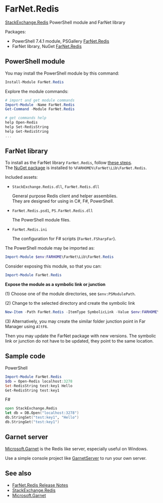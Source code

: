 [NuGet]: https://www.nuget.org/packages/FarNet.Redis
[GitHub]: https://github.com/nightroman/FarNet.Redis
[Microsoft.Garnet]: https://www.nuget.org/packages/Microsoft.Garnet
[StackExchange.Redis]: https://github.com/StackExchange/StackExchange.Redis
[GarnetServer]: https://github.com/nightroman/FarNet.SQLite/tree/main/src/GarnetServer

# FarNet.Redis

[StackExchange.Redis] PowerShell module and FarNet library

Packages:
- PowerShell 7.4.1 module, PSGallery [FarNet.Redis](https://www.powershellgallery.com/packages/FarNet.Redis)
- FarNet library, NuGet [FarNet.Redis](https://www.nuget.org/packages/FarNet.Redis)

## PowerShell module

You may install the PowerShell module by this command:

```powershell
Install-Module FarNet.Redis
```

Explore the module commands:


```powershell
# import and get module commands
Import-Module -Name FarNet.Redis
Get-Command -Module FarNet.Redis

# get commands help
help Open-Redis
help Set-RedisString
help Get-RedisString
...
```

## FarNet library

To install as the FarNet library `FarNet.Redis`, follow [these steps](https://github.com/nightroman/FarNet#readme).\
The [NuGet package](https://www.nuget.org/packages/FarNet.Redis) is installed to `%FARHOME%\FarNet\Lib\FarNet.Redis`.

Included assets:

- `StackExchange.Redis.dll`, `FarNet.Redis.dll`

    General purpose Redis client and helper assemblies.\
    They are designed for using in C#, F#, PowerShell.

- `FarNet.Redis.psd1`, `PS.FarNet.Redis.dll`

    The PowerShell module files.

- `FarNet.Redis.ini`

    The configuration for F# scripts (`FarNet.FSharpFar`).

The PowerShell module may be imported as:

```powershell
Import-Module $env:FARHOME\FarNet\Lib\FarNet.Redis
```

Consider exposing this module, so that you can:

```powershell
Import-Module FarNet.Redis
```

**Expose the module as a symbolic link or junction**

(1) Choose one of the module directories, see `$env:PSModulePath`.

(2) Change to the selected directory and create the symbolic link

```powershell
New-Item -Path FarNet.Redis -ItemType SymbolicLink -Value $env:FARHOME\FarNet\Lib\FarNet.Redis
```

(3) Alternatively, you may create the similar folder junction point in Far
Manager using `AltF6`.

Then you may update the FarNet package with new versions. The symbolic link or
junction do not have to be updated, they point to the same location.

## Sample code

PowerShell

```powershell
Import-Module FarNet.Redis
$db = Open-Redis localhost:3278
Set-RedisString test:key1 Hello
Get-RedisString test:key1
```

F#

```fsharp
open StackExchange.Redis
let db = DB.Open("localhost:3278")
db.StringSet("test:key1", "Hello")
db.StringGet("test:key1")
```

## Garnet server

[Microsoft.Garnet] is the Redis like server, especially useful on Windows.

Use a simple console project like [GarnetServer] to run your own server.

## See also

- [FarNet.Redis Release Notes](https://github.com/nightroman/FarNet.Redis/blob/main/Release-Notes.md)
- [StackExchange.Redis]
- [Microsoft.Garnet]
